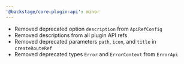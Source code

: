 ```yaml
---
'@backstage/core-plugin-api': minor
---
```


- Removed deprecated option `description` from `ApiRefConfig`
- Removed descriptions from all plugin API refs
- Removed deprecated parameters `path`, `icon`, and `title` in `createRouteRef`
- Removed deprecated types `Error` and `ErrorContext` from `ErrorApi`
